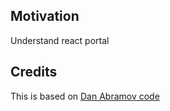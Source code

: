 <h2>Motivation</h2>
Understand react portal





<h2>Credits</h2>
This is based on <a href='https://codepen.io/gaearon/pen/yzMaBd'>Dan Abramov code</a>
